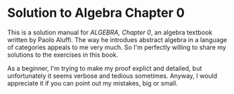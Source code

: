 # Solution to Algebra Chapter 0
This is a solution manual for *ALGEBRA, Chapter 0*, an algebra textbook written by Paolo Aluffi. 
The way he introdues abstract algebra in a language of categories appeals to me very much.
So I'm perfectly willing to share my solutions to the exercises in this book. 

As a beginner, I'm trying to make my proof explict and detailed, but unfortunately it seems verbose and tedious sometimes. 
Anyway, I would appreciate it if you can point out my mistakes, big or small.
